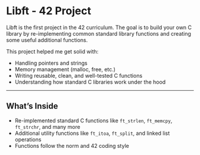 # Libft - 42 Project

Libft is the first project in the 42 curriculum. The goal is to build your own C library by re-implementing common standard library functions and creating some useful additional functions.

This project helped me get solid with:

- Handling pointers and strings  
- Memory management (malloc, free, etc.)  
- Writing reusable, clean, and well-tested C functions  
- Understanding how standard C libraries work under the hood  

---

## What’s Inside

- Re-implemented standard C functions like `ft_strlen`, `ft_memcpy`, `ft_strchr`, and many more  
- Additional utility functions like `ft_itoa`, `ft_split`, and linked list operations  
- Functions follow the norm and 42 coding style  
